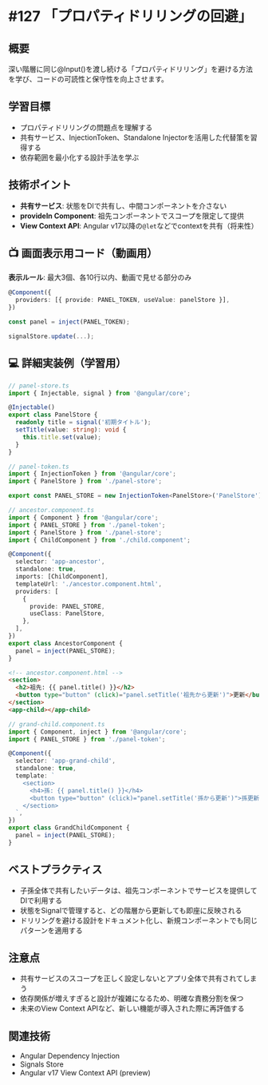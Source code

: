 # #127 「プロパティドリリングの回避」

## 概要
深い階層に同じ@Input()を渡し続ける「プロパティドリリング」を避ける方法を学び、コードの可読性と保守性を向上させます。

## 学習目標
- プロパティドリリングの問題点を理解する
- 共有サービス、InjectionToken、Standalone Injectorを活用した代替策を習得する
- 依存範囲を最小化する設計手法を学ぶ

## 技術ポイント
- **共有サービス**: 状態をDIで共有し、中間コンポーネントを介さない
- **provideIn Component**: 祖先コンポーネントでスコープを限定して提供
- **View Context API**: Angular v17以降の`@let`などでcontextを共有（将来性）

## 📺 画面表示用コード（動画用）
**表示ルール**: 最大3個、各10行以内、動画で見せる部分のみ

```typescript
@Component({
  providers: [{ provide: PANEL_TOKEN, useValue: panelStore }],
})
```

```typescript
const panel = inject(PANEL_TOKEN);
```

```typescript
signalStore.update(...);
```

## 💻 詳細実装例（学習用）
```typescript
// panel-store.ts
import { Injectable, signal } from '@angular/core';

@Injectable()
export class PanelStore {
  readonly title = signal('初期タイトル');
  setTitle(value: string): void {
    this.title.set(value);
  }
}
```

```typescript
// panel-token.ts
import { InjectionToken } from '@angular/core';
import { PanelStore } from './panel-store';

export const PANEL_STORE = new InjectionToken<PanelStore>('PanelStore');
```

```typescript
// ancestor.component.ts
import { Component } from '@angular/core';
import { PANEL_STORE } from './panel-token';
import { PanelStore } from './panel-store';
import { ChildComponent } from './child.component';

@Component({
  selector: 'app-ancestor',
  standalone: true,
  imports: [ChildComponent],
  templateUrl: './ancestor.component.html',
  providers: [
    {
      provide: PANEL_STORE,
      useClass: PanelStore,
    },
  ],
})
export class AncestorComponent {
  panel = inject(PANEL_STORE);
}
```

```html
<!-- ancestor.component.html -->
<section>
  <h2>祖先: {{ panel.title() }}</h2>
  <button type="button" (click)="panel.setTitle('祖先から更新')">更新</button>
</section>
<app-child></app-child>
```

```typescript
// grand-child.component.ts
import { Component, inject } from '@angular/core';
import { PANEL_STORE } from './panel-token';

@Component({
  selector: 'app-grand-child',
  standalone: true,
  template: `
    <section>
      <h4>孫: {{ panel.title() }}</h4>
      <button type="button" (click)="panel.setTitle('孫から更新')">孫更新</button>
    </section>
  `,
})
export class GrandChildComponent {
  panel = inject(PANEL_STORE);
}
```

## ベストプラクティス
- 子孫全体で共有したいデータは、祖先コンポーネントでサービスを提供してDIで利用する
- 状態をSignalで管理すると、どの階層から更新しても即座に反映される
- ドリリングを避ける設計をドキュメント化し、新規コンポーネントでも同じパターンを適用する

## 注意点
- 共有サービスのスコープを正しく設定しないとアプリ全体で共有されてしまう
- 依存関係が増えすぎると設計が複雑になるため、明確な責務分割を保つ
- 未来のView Context APIなど、新しい機能が導入された際に再評価する

## 関連技術
- Angular Dependency Injection
- Signals Store
- Angular v17 View Context API (preview)
